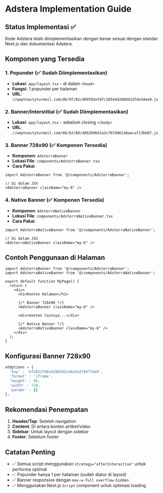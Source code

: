 # Adstera Implementation Guide

## Status Implementasi ✅

Kode Adstera telah diimplementasikan dengan benar sesuai dengan standar Next.js dan dokumentasi Adstera.

## Komponen yang Tersedia

### 1. Popunder (✅ Sudah Diimplementasikan)
- **Lokasi**: `app/layout.tsx` - di dalam `<head>`
- **Fungsi**: 1 popunder per halaman
- **URL**: `//weptnastyturmoil.com/d6/9f/02/d69f02efd7c105444200dd1d7de34ee9.js`

### 2. Banner/Interstitial (✅ Sudah Diimplementasikan)
- **Lokasi**: `app/layout.tsx` - sebelum closing `</body>`
- **URL**: `//weptnastyturmoil.com/48/62/60/4862606d1a3cf67d461a8aacaf13bb07.js`

### 3. Banner 728x90 (✅ Komponen Tersedia)
- **Komponen**: `AdsterraBanner`
- **Lokasi File**: `components/AdsterraBanner.tsx`
- **Cara Pakai**:
```tsx
import AdsterraBanner from '@/components/AdsterraBanner';

// Di dalam JSX
<AdsterraBanner className="my-8" />
```

### 4. Native Banner (✅ Komponen Tersedia)
- **Komponen**: `AdsterraNativeBanner`
- **Lokasi File**: `components/AdsterraNativeBanner.tsx`
- **Cara Pakai**:
```tsx
import AdsterraNativeBanner from '@/components/AdsterraNativeBanner';

// Di dalam JSX
<AdsterraNativeBanner className="my-6" />
```

## Contoh Penggunaan di Halaman

```tsx
import AdsterraBanner from '@/components/AdsterraBanner';
import AdsterraNativeBanner from '@/components/AdsterraNativeBanner';

export default function MyPage() {
  return (
    <div>
      <h1>Konten Halaman</h1>
      
      {/* Banner 728x90 */}
      <AdsterraBanner className="my-8" />
      
      <div>Konten lainnya...</div>
      
      {/* Native Banner */}
      <AdsterraNativeBanner className="my-6" />
    </div>
  );
}
```

## Konfigurasi Banner 728x90

```javascript
atOptions = {
  'key' : 'bf10227b0c62864d2cd4a5a2f8477de9',
  'format' : 'iframe',
  'height' : 90,
  'width' : 728,
  'params' : {}
};
```

## Rekomendasi Penempatan

1. **Header/Top**: Setelah navigation
2. **Content**: Di antara konten artikel/video
3. **Sidebar**: Untuk layout dengan sidebar
4. **Footer**: Sebelum footer

## Catatan Penting

- ✅ Semua script menggunakan `strategy="afterInteractive"` untuk performa optimal
- ✅ Popunder hanya 1 per halaman (sudah diatur di layout)
- ✅ Banner responsive dengan `max-w-full overflow-hidden`
- ✅ Menggunakan Next.js `Script` component untuk optimasi loading